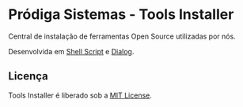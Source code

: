# Pródiga Sistemas - Tools Installer

Central de instalação de ferramentas Open Source utilizadas por nós.

Desenvolvida em [Shell Script](http://aurelio.net/shell/) e [Dialog](http://aurelio.net/shell/dialog/).

## Licença

Tools Installer é liberado sob a [MIT License](http://www.opensource.org/licenses/MIT).